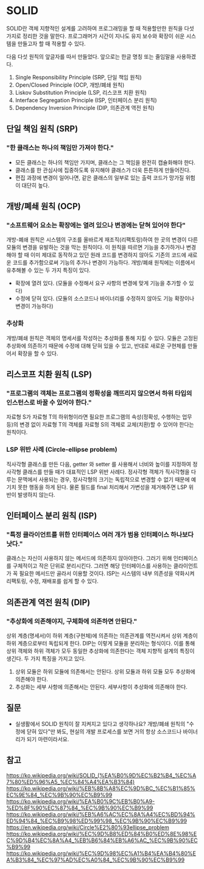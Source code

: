 # SOLID
SOLID란 객체 지향적인 설계를 고려하여 프로그래밍을 할 때 적용할만한 원칙을 다섯가지로 정리한 것을 말한다. 프로그래머가 시간이 지나도 유지 보수와 확장이 쉬운 시스템을 만들고자 할 때 적용할 수 있다.

다음 다섯 원칙의 앞글자를 따서 만들었다. 앞으로는 한글 명칭 또는 줄임말을 사용하겠다.
1. Single Responsibility Principle (SRP, 단일 책임 원칙)
2. Open/Closed Principle (OCP, 개방/폐쇄 원칙)
3. Liskov Substitution Principle (LSP, 리스코프 치환 원칙)
4. Interface Segregation Principle (ISP, 인터페이스 분리 원칙)
5. Dependency Inversion Principle (DIP, 의존관계 역전 원칙)

## 단일 책임 원칙 (SRP)
### "한 클래스는 하나의 책임만 가져야 한다."
* 모든 클래스는 하나의 책임만 가지며, 클래스는 그 책임을 완전히 캡슐화해야 한다.
* 클래스를 한 관심사에 집중하도록 유지해야 클래스가 더욱 튼튼하게 만들어진다.
* 편집 과정에 변경이 일어나면, 같은 클래스의 일부로 있는 출력 코드가 망가질 위험이 대단히 높다.

## 개방/폐쇄 원칙 (OCP)
### "소프트웨어 요소는 확장에는 열려 있으나 변경에는 닫혀 있어야 한다"
개방-폐쇄 원칙은 시스템의 구조를 올바르게 재조직(리팩토링)하여 한 곳의 변경이 다른 모듈의 변경을 유발하는 것을 막는 원칙이다.
이 원칙을 따르면 기능을 추가하거나 변경해야 할 때 이미 제대로 동작하고 있던 원래 코드를 변경하지 않아도 기존의 코드에 새로운 코드를 추가함으로써 기능의 추가나 변경이 가능하다.
개방/폐쇄 원칙에는 이름에서 유추해볼 수 있는 두 가지 특징이 있다.

* 확장에 열려 있다. (모듈을 수정해서 요구 사항의 변경에 맞게 기능을 추가할 수 있다)
* 수정에 닫혀 있다. (모듈의 소스코드나 바이너리를 수정하지 않아도 기능 확장이나 변경이 가능하다)

### 추상화
개방/폐쇄 원칙은 객체의 명세서를 작성하는 추상화를 통해 지킬 수 있다. 모듈은 고정된 추상화에 의존하기 때문에 수정에 대해 닫혀 있을 수 있고, 반대로 새로운 구현체를 만들어서 확장을 할 수 있다.

## 리스코프 치환 원칙 (LSP)
### "프로그램의 객체는 프로그램의 정확성을 깨뜨리지 않으면서 하위 타입의 인스턴스로 바꿀 수 있어야 한다."
자료형 S가 자료형 T의 하위형이라면 필요한 프로그램의 속성(정확성, 수행하는 업무 등)의 변경 없이 자료형 T의 객체를 자료형 S의 객체로 교체(치환)할 수 있어야 한다는 원칙이다.

### LSP 위반 사례 (Circle-ellipse problem)
직사각형 클래스를 만든 다음, getter 와 setter 를 사용해서 너비와 높이를 지정하여 정사각형 클래스를 만들 때가 대표적인 LSP 위반 사례다.
정사각형 객체가 직사각형을 다루는 문맥에서 사용되는 경우, 정사각형의 크기는 독립적으로 변경할 수 없기 때문에 예기치 못한 행동을 하게 된다.
물론 필드를 final 처리해서 가변성을 제거해주면 LSP 위반이 발생하지 않는다.

## 인터페이스 분리 원칙 (ISP)
### "특정 클라이언트를 위한 인터페이스 여러 개가 범용 인터페이스 하나보다 낫다."
클래스는 자신이 사용하지 않는 메서드에 의존하지 않아야한다.
그러기 위해 인터페이스를 구체적이고 작은 단위로 분리시킨다.
그러면 해당 인터페이스를 사용하는 클라이언트가 꼭 필요한 메서드만 골라서 이용할 것이다.
ISP는 시스템의 내부 의존성을 약화시켜 리팩토링, 수정, 재배포를 쉽게 할 수 있다.

## 의존관계 역전 원칙 (DIP)
### "추상화에 의존해야지, 구체화에 의존하면 안된다."
상위 계층(명세서)이 하위 계층(구현체)에 의존하는 의존관계를 역전시켜서 상위 계층이 하위 계층으로부터 독립되게 한다. 
DIP는 이렇게 모듈을 분리하는 형식이다. 이를 통해 상위 객체와 하위 객체가 모두 동일한 추상화에 의존한다는 객체 지향적 설계의 특징이 생긴다. 두 가지 특징을 가지고 있다.

1. 상위 모듈은 하위 모듈에 의존해서는 안된다. 상위 모듈과 하위 모듈 모두 추상화에 의존해야 한다.
2. 추상화는 세부 사항에 의존해서는 안된다. 세부사항이 추상화에 의존해야 한다.

## 질문
* 실생활에서 SOLID 원칙이 잘 지켜지고 있다고 생각하나요? 개방/폐쇄 원칙의 "수정에 닫혀 있다"만 봐도, 현실의 개발 프로세스를 보면 거의 항상 소스코드나 바이너리가 되기 마련이라서요.

## 참고
https://ko.wikipedia.org/wiki/SOLID_(%EA%B0%9D%EC%B2%B4_%EC%A7%80%ED%96%A5_%EC%84%A4%EA%B3%84)
https://ko.wikipedia.org/wiki/%EB%8B%A8%EC%9D%BC_%EC%B1%85%EC%9E%84_%EC%9B%90%EC%B9%99
https://ko.wikipedia.org/wiki/%EA%B0%9C%EB%B0%A9-%ED%8F%90%EC%87%84_%EC%9B%90%EC%B9%99
https://ko.wikipedia.org/wiki/%EB%A6%AC%EC%8A%A4%EC%BD%94%ED%94%84_%EC%B9%98%ED%99%98_%EC%9B%90%EC%B9%99
https://en.wikipedia.org/wiki/Circle%E2%80%93ellipse_problem
https://ko.wikipedia.org/wiki/%EC%9D%B8%ED%84%B0%ED%8E%98%EC%9D%B4%EC%8A%A4_%EB%B6%84%EB%A6%AC_%EC%9B%90%EC%B9%99
https://ko.wikipedia.org/wiki/%EC%9D%98%EC%A1%B4%EA%B4%80%EA%B3%84_%EC%97%AD%EC%A0%84_%EC%9B%90%EC%B9%99
